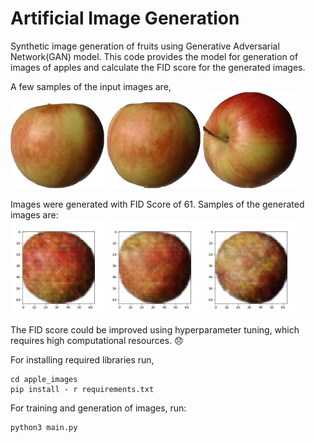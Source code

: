 # Artificial Image Generation
Synthetic image generation of fruits using Generative Adversarial Network(GAN) model. This code provides the model for generation of images of apples and calculate the FID score for the generated images.

A few samples of the input images are,<br/>
<img src="input_data/input_images/apples/r0_0.jpg" width="150" />
<img src="input_data/input_images/apples/r0_300.jpg" width="150" />
<img src="input_data/input_images/apples/r1_300.jpg" width="150" />

Images were generated with FID Score of 61. Samples of the generated images are: <br/>
<img src="output/generated_images/apples/generated_image_0.png" width="150" />
<img src="output/generated_images/apples/generated_image_1.png" width="150" />
<img src="output/generated_images/apples/generated_image_10.png" width="150" />

The FID score could be improved using hyperparameter tuning, which requires high computational resources. :disappointed:

For installing required libraries run, 
```
cd apple_images
pip install - r requirements.txt
```
For training and generation of images, run:
```
python3 main.py
```
